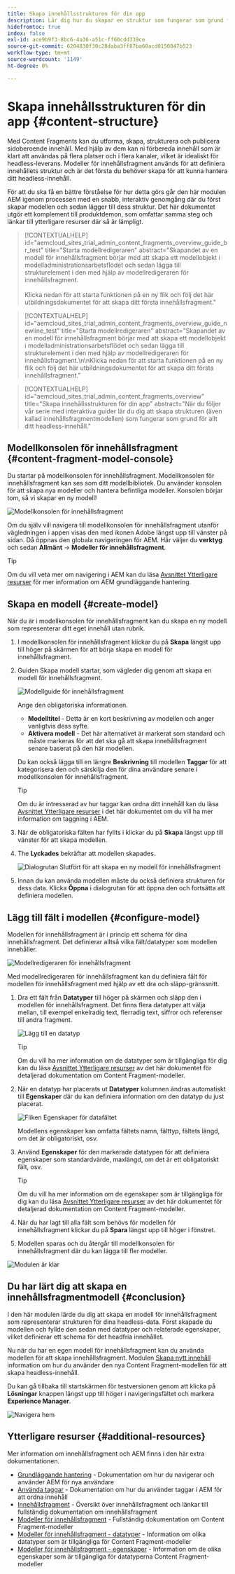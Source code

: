 ```yaml
---
title: Skapa innehållsstrukturen för din app
description: Lär dig hur du skapar en struktur som fungerar som grund för allt ditt headless-innehåll med AEM Content Fragment-modeller.
hidefromtoc: true
index: false
exl-id: ace9b9f3-8bc6-4a36-a51c-ff60cdd339ce
source-git-commit: 6204830f30c28daba3ff87ba60acd0150847b523
workflow-type: tm+mt
source-wordcount: '1149'
ht-degree: 0%

---
```


# Skapa innehållsstrukturen för din app {#content-structure}

Med Content Fragments kan du utforma, skapa, strukturera och publicera sidoberoende innehåll. Med hjälp av dem kan ni förbereda innehåll som är klart att användas på flera platser och i flera kanaler, vilket är idealiskt för headless-leverans. Modeller för innehållsfragment används för att definiera innehållets struktur och är det första du behöver skapa för att kunna hantera ditt headless-innehåll.

För att du ska få en bättre förståelse för hur detta görs går den här modulen AEM igenom processen med en snabb, interaktiv genomgång där du först skapar modellen och sedan lägger till dess struktur. Det här dokumentet utgör ett komplement till produktdemon, som omfattar samma steg och länkar till ytterligare resurser där så är lämpligt.

>[!CONTEXTUALHELP]
>id="aemcloud_sites_trial_admin_content_fragments_overview_guide_br_test"
>title="Starta modellredigeraren"
>abstract="Skapandet av en modell för innehållsfragment börjar med att skapa ett modellobjekt i modelladministrationsarbetsflödet och sedan lägga till strukturelement i den med hjälp av modellredigeraren för innehållsfragment.<br><br>Klicka nedan för att starta funktionen på en ny flik och följ det här utbildningsdokumentet för att skapa ditt första innehållsfragment."

>[!CONTEXTUALHELP]
>id="aemcloud_sites_trial_admin_content_fragments_overview_guide_newline_test"
>title="Starta modellredigeraren"
>abstract="Skapandet av en modell för innehållsfragment börjar med att skapa ett modellobjekt i modelladministrationsarbetsflödet och sedan lägga till strukturelement i den med hjälp av modellredigeraren för innehållsfragment.\n\nKlicka nedan för att starta funktionen på en ny flik och följ det här utbildningsdokumentet för att skapa ditt första innehållsfragment."

>[!CONTEXTUALHELP]
>id="aemcloud_sites_trial_admin_content_fragments_overview"
>title="Skapa innehållsstrukturen för din app"
>abstract="När du följer vår serie med interaktiva guider lär du dig att skapa strukturen (även kallad innehållsfragmentmodellen) som fungerar som grund för allt ditt headless-innehåll."

## Modellkonsolen för innehållsfragment {#content-fragment-model-console}

Du startar på modellkonsolen för innehållsfragment. Modellkonsolen för innehållsfragment kan ses som ditt modellbibliotek. Du använder konsolen för att skapa nya modeller och hantera befintliga modeller. Konsolen börjar tom, så vi skapar en ny modell!

![Modellkonsolen för innehållsfragment](assets/content-structure/content-fragment-model-console.png)

Om du själv vill navigera till modellkonsolen för innehållsfragment utanför vägledningen i appen visas den med ikonen Adobe längst upp till vänster på sidan. Då öppnas den globala navigeringen för AEM. Här väljer du **verktyg** och sedan **Allmänt** -> **Modeller för innehållsfragment**.

>[!TIP]
>
>Om du vill veta mer om navigering i AEM kan du läsa [Avsnittet Ytterligare resurser](#additional-resources) för mer information om AEM grundläggande hantering.

## Skapa en modell {#create-model}

När du är i modellkonsolen för innehållsfragment kan du skapa en ny modell som representerar ditt eget innehåll utan rubrik.

1. I modellkonsolen för innehållsfragment klickar du på **Skapa** längst upp till höger på skärmen för att börja skapa en modell för innehållsfragment.

1. Guiden Skapa modell startar, som vägleder dig genom att skapa en modell för innehållsfragment.

   ![Modellguide för innehållsfragment](assets/content-structure/model-wizard.png)

   Ange den obligatoriska informationen.

   * **Modelltitel** - Detta är en kort beskrivning av modellen och anger vanligtvis dess syfte.
   * **Aktivera modell** - Det här alternativet är markerat som standard och måste markeras för att det ska gå att skapa innehållsfragment senare baserat på den här modellen.

   Du kan också lägga till en längre **Beskrivning** till modellen **Taggar** för att kategorisera den och särskilja den för dina användare senare i modellkonsolen för innehållsfragment.

   >[!TIP]
   >
   >Om du är intresserad av hur taggar kan ordna ditt innehåll kan du läsa [Avsnittet Ytterligare resurser](#additional-resources) i det här dokumentet om du vill ha mer information om taggning i AEM.

1. När de obligatoriska fälten har fyllts i klickar du på **Skapa** längst upp till vänster för att skapa modellen.

1. The **Lyckades** bekräftar att modellen skapades.

   ![Dialogrutan Slutfört för att skapa en ny modell för innehållsfragment](assets/content-structure/success.png)

1. Innan du kan använda modellen måste du också definiera strukturen för dess data. Klicka **Öppna** i dialogrutan för att öppna den och fortsätta att definiera modellen.

## Lägg till fält i modellen {#configure-model}

Modellen för innehållsfragment är i princip ett schema för dina innehållsfragment. Det definierar alltså vilka fält/datatyper som modellen innehåller.

![Modellredigeraren för innehållsfragment](assets/content-structure/model-editor.png)

Med modellredigeraren för innehållsfragment kan du definiera fält för modellen för innehållsfragment med hjälp av ett dra och släpp-gränssnitt.

1. Dra ett fält från **Datatyper** till höger på skärmen och släpp den i modellen för innehållsfragment. Det finns flera datatyper att välja mellan, till exempel enkelradig text, flerradig text, siffror och referenser till andra fragment.

   ![Lägg till en datatyp](assets/content-structure/drop-fields.png)

   >[!TIP]
   >
   >Om du vill ha mer information om de datatyper som är tillgängliga för dig kan du läsa [Avsnittet Ytterligare resurser](#additional-resources) av det här dokumentet för detaljerad dokumentation om Content Fragment-modeller.

1. När en datatyp har placerats ut **Datatyper** kolumnen ändras automatiskt till **Egenskaper** där du kan definiera information om den datatyp du just placerat.

   ![Fliken Egenskaper för datafältet](assets/content-structure/data-type-properties.png)

   Modellens egenskaper kan omfatta fältets namn, fälttyp, fältets längd, om det är obligatoriskt, osv.

1. Använd **Egenskaper** för den markerade datatypen för att definiera egenskaper som standardvärde, maxlängd, om det är ett obligatoriskt fält, osv.

   >[!TIP]
   >
   >Om du vill ha mer information om de egenskaper som är tillgängliga för dig kan du läsa [Avsnittet Ytterligare resurser](#additional-resources) av det här dokumentet för detaljerad dokumentation om Content Fragment-modeller.

1. När du har lagt till alla fält som behövs för modellen för innehållsfragment klickar du på **Spara** längst upp till höger i fönstret.

1. Modellen sparas och du återgår till modellkonsolen för innehållsfragment där du kan lägga till fler modeller.

![Modulen är klar](assets/content-structure/content-fragment-model-console-populated.png)

## Du har lärt dig att skapa en innehållsfragmentmodell {#conclusion}

I den här modulen lärde du dig att skapa en modell för innehållsfragment som representerar strukturen för dina headless-data. Först skapade du modellen och fyllde den sedan med datatyper och relaterade egenskaper, vilket definierar ett schema för det headfria innehållet.

Nu när du har en egen modell för innehållsfragment kan du använda modellen för att skapa innehållsfragment. Modulen [Skapa nytt innehåll](create-content.md) information om hur du använder den nya Content Fragment-modellen för att skapa headless-innehåll.

Du kan gå tillbaka till startskärmen för testversionen genom att klicka på **Lösningar** knappen längst upp till höger i navigeringsfältet och markera **Experience Manager**.

![Navigera hem](assets/content-structure/home.png)

## Ytterligare resurser {#additional-resources}

Mer information om innehållsfragment och AEM finns i den här extra dokumentationen.

* [Grundläggande hantering](/help/sites-cloud/authoring/getting-started/basic-handling.md) - Dokumentation om hur du navigerar och använder AEM för nya användare
* [Använda taggar](/help/sites-cloud/authoring/features/tags.md) - Dokumentation om hur du använder taggar i AEM för att ordna innehåll
* [Innehållsfragment](/help/assets/content-fragments/content-fragments.md) - Översikt över innehållsfragment och länkar till fullständig dokumentation om innehållsfragment
* [Modeller för innehållsfragment](/help/assets/content-fragments/content-fragments-models.md) - Fullständig dokumentation om Content Fragment-modeller
* [Modeller för innehållsfragment - datatyper](/help/assets/content-fragments/content-fragments-models.md#data-types) - Information om olika datatyper som är tillgängliga för Content Fragment-modeller
* [Modeller för innehållsfragment - egenskaper](/help/assets/content-fragments/content-fragments-models.md#data-types) - Information om de olika egenskaper som är tillgängliga för datatyperna Content Fragment-modeller
